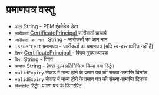 # प्रमाणपत्र वस्तु

* `डाटा` String - PEM एंकोडेड डेटा
* ` जारीकर्ता ` [ CertificatePrincipal ](certificate-principal.md) जारीकर्ता प्राचार्य
* `जारीकर्ता का नाम ` String - जारीकर्ता का आम नाम
* ` issuerCert ` प्रमाणपत्र - जारीकर्ता का प्रमाणपत्र (यदि स्व-हस्ताक्षरित नहीं है)
* ` विषय ` [ CertificatePrincipal ](certificate-principal.md) - विषय मुख्याध्यापक
* `विषय` String - विषय
* `क्रमांक` String - हेक्स मूल्य प्रतिनिधित्व किया गया स्ट्रिंग
* ` validExpiry ` सेकंड में मान्य होने के प्रमाण पत्र की संख्या-समाप्ति दिनांक
* ` validExpiry ` सेकंड में मान्य होने के प्रमाण पत्र की संख्या-समाप्ति दिनांक
* ` फिंगरप्रिंट ` स्ट्रिंग-प्रमाण पत्र के फिंगरप्रिंट